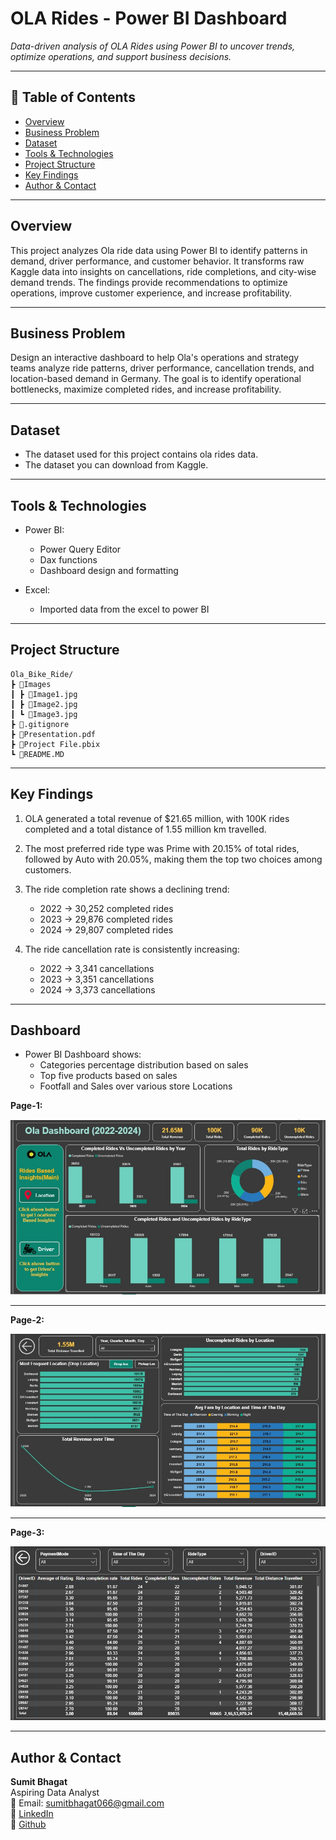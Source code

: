 
#  OLA Rides - Power BI Dashboard

_Data-driven analysis of OLA Rides using Power BI to uncover trends, optimize operations, and support business decisions._

---

## 📌 Table of Contents
- <a href="#overview">Overview</a>
- <a href="#business-problem">Business Problem</a>
- <a href="#dataset">Dataset</a>
- <a href="#tools--technologies">Tools & Technologies</a>
- <a href="#project-structure">Project Structure</a>
- <a href="#research-questions--key-findings"> Key Findings</a>
- <a href="#author--contact">Author & Contact</a>

---
<h2><a class="anchor" id="overview"></a>Overview</h2>

This project analyzes Ola ride data using Power BI to identify patterns in demand, driver performance, and customer behavior. It transforms raw Kaggle data into insights on cancellations, ride completions, and city-wise demand trends. The findings provide recommendations to optimize operations, improve customer experience, and increase profitability.

---
<h2><a class="anchor" id="business-problem"></a>Business Problem</h2>

Design an interactive dashboard to help Ola's operations and strategy
teams analyze ride patterns, driver performance, cancellation trends,
and location-based demand in Germany. The goal is to identify
operational bottlenecks, maximize completed rides, and increase
profitability.


---
<h2><a class="anchor" id="dataset"></a>Dataset</h2>

- The dataset used for this project contains ola rides data.
- The dataset you can download from Kaggle.

---

<h2><a class="anchor" id="tools--technologies"></a>Tools & Technologies</h2>

- Power BI:
   - Power Query Editor
   - Dax functions
   - Dashboard design and formatting

-  Excel:
   - Imported data from the excel to power BI

---
<h2><a class="anchor" id="project-structure"></a>Project Structure</h2>

```
Ola_Bike_Ride/
┣ 📂Images
┃ ┣ 📜Image1.jpg
┃ ┣ 📜Image2.jpg
┃ ┗ 📜Image3.jpg
┣ 📜.gitignore
┣ 📜Presentation.pdf
┣ 📜Project File.pbix
┗ 📜README.MD

```


---
<h2><a class="anchor" id="research-questions--key-findings"></a> Key Findings</h2>

1. OLA generated a total revenue of $21.65 million, with 100K rides completed and a
   total distance of 1.55 million km travelled.

2. The most preferred ride type was Prime with 20.15% of total rides, followed by Auto
   with 20.05%, making them the top two choices among customers.

3. The ride completion rate shows a declining trend:
   - 2022 → 30,252 completed rides
   - 2023 → 29,876 completed rides
   - 2024 → 29,807 completed rides

4. The ride cancellation rate is consistently increasing:
   - 2022 → 3,341 cancellations
   - 2023 → 3,351 cancellations
   - 2024 → 3,373 cancellations

---

<h2><a class="anchor" id="dashboard"></a>Dashboard</h2>

- Power BI  Dashboard shows:
  - Categories percentage distribution based on sales
  - Top five products based on sales
  - Footfall and Sales over various store Locations

**Page-1:**

![Sales Analysis Dashboard](Images/Image1.jpg)

---
**Page-2:**

![Sales Analysis Dashboard](Images/Image2.jpg)

---
**Page-3:**

![Sales Analysis Dashboard](Images/Image3.jpg)


---

<h2><a class="anchor" id="author--contact"></a>Author & Contact</h2>

**Sumit Bhagat**  
Aspiring Data Analyst  
📧 Email: sumitbhagat066@gmail.com  
🔗 [LinkedIn](https://www.linkedin.com/in/sumitbhagat01x/)  
🔗 [Github](https://github.com/sumitbhagat1x)

